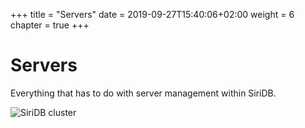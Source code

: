 +++
title = "Servers"
date = 2019-09-27T15:40:06+02:00
weight = 6
chapter = true
+++

# Servers

Everything that has to do with server management within SiriDB.

![SiriDB cluster](/images/siridb-cluster.png)
